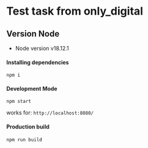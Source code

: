 # Test task from only_digital

## Version Node  

* Node version v18.12.1

#### Installing dependencies
```commandline
npm i
```

#### Development Mode
```commandline
npm start
```
works for: `http://localhost:8080/`


#### Production build
```commandline
npm run build
```